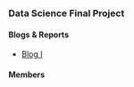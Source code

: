 ### Data Science Final Project

#### Blogs & Reports
  
   * [Blog I](https://github.com/jyan16/UFO/blob/master/docs/blog1.md)

#### Members
  
